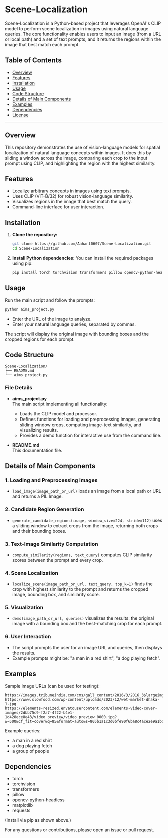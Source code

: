 # Scene-Localization

Scene-Localization is a Python-based project that leverages OpenAI's CLIP model to perform scene localization in images using natural language queries. The core functionality enables users to input an image (from a URL or local path) and a set of text prompts, and it returns the regions within the image that best match each prompt.

## Table of Contents

- [Overview](#overview)
- [Features](#features)
- [Installation](#installation)
- [Usage](#usage)
- [Code Structure](#code-structure)
- [Details of Main Components](#details-of-main-components)
- [Examples](#examples)
- [Dependencies](#dependencies)
- [License](#license)

---

## Overview

This repository demonstrates the use of vision-language models for spatial localization of natural language concepts within images. It does this by sliding a window across the image, comparing each crop to the input prompt using CLIP, and highlighting the region with the highest similarity.

## Features

- Localize arbitrary concepts in images using text prompts.
- Uses CLIP (ViT-B/32) for robust vision-language similarity.
- Visualizes regions in the image that best match the query.
- Command-line interface for user interaction.

## Installation

1. **Clone the repository:**
   ```bash
   git clone https://github.com/Aahant0607/Scene-Localization.git
   cd Scene-Localization
   ```

2. **Install Python dependencies:**
   You can install the required packages using pip:
   ```bash
   pip install torch torchvision transformers pillow opencv-python-headless matplotlib requests
   ```

## Usage

Run the main script and follow the prompts:
```bash
python aims_project.py
```

- Enter the URL of the image to analyze.
- Enter your natural language queries, separated by commas.

The script will display the original image with bounding boxes and the cropped regions for each prompt.

## Code Structure

```
Scene-Localization/
├── README.md
└── aims_project.py
```

### File Details

- **aims_project.py**  
  The main script implementing all functionality:
  - Loads the CLIP model and processor.
  - Defines functions for loading and preprocessing images, generating sliding window crops, computing image-text similarity, and visualizing results.
  - Provides a demo function for interactive use from the command line.

- **README.md**  
  This documentation file.

## Details of Main Components

### 1. Loading and Preprocessing Images
- `load_image(image_path_or_url)` loads an image from a local path or URL and returns a PIL Image.

### 2. Candidate Region Generation
- `generate_candidate_regions(image, window_size=224, stride=112)` uses a sliding window to extract crops from the image, returning both crops and their bounding boxes.

### 3. Text-Image Similarity Computation
- `compute_similarity(regions, text_query)` computes CLIP similarity scores between the prompt and every crop.

### 4. Scene Localization
- `localize_scene(image_path_or_url, text_query, top_k=1)` finds the crop with highest similarity to the prompt and returns the cropped image, bounding box, and similarity score.

### 5. Visualization
- `demo(image_path_or_url, queries)` visualizes the results: the original image with a bounding box and the best-matching crop for each prompt.

### 6. User Interaction
- The script prompts the user for an image URL and queries, then displays the results.
- Example prompts might be: "a man in a red shirt", "a dog playing fetch".

## Examples

Sample image URLs (can be used for testing):
```text
https://images.tribuneindia.com/cms/gall_content/2016/3/2016_3$largeimg21_Monday_2016_013209330.jpg
https://www.slowfood.com/wp-content/uploads/2023/12/wet-market-dhaka-1.jpg
https://elements-resized.envatousercontent.com/elements-video-cover-images/2dbb75c9-f2a7-4f22-b4e1-1d428ece8e43/video_preview/video_preview_0000.jpg?w=500&cf_fit=cover&q=85&format=auto&s=805b1a1c3d0bfe90f6ba8c4ace2e9a1b0
```

Example queries:
- a man in a red shirt
- a dog playing fetch
- a group of people

## Dependencies

- torch
- torchvision
- transformers
- pillow
- opencv-python-headless
- matplotlib
- requests

(Install via pip as shown above.)


For any questions or contributions, please open an issue or pull request.
